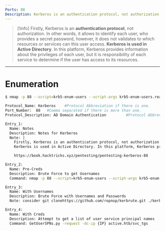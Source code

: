 ```yaml
---
Ports: 88
Description: Kerberos is an authentication protocol, not authorization. In other words, it allows to identify each user, who provides a secret password, however, it does not validates to which resources or services can this user access. Kerberos is used in Active Directory.
---
```


>[!info]
> Firstly, Kerberos is an **authentication protocol**, not authorization. In other words, it allows to identify each user, who provides a secret password, however, it does not validates to which resources or services can this user access. **Kerberos is used in Active Directory**. In this platform, Kerberos provides information about the privileges of each user, but it is responsibility of each service to determine if the user has access to its resources.

---

# Enumeration

```bash
$ nmap -p 88 --script=krb5-enum-users --script-args krb5-enum-users.realm="{Domain_Name}",userdb={Big_Userlist} {IP}
```

```bash
Protocol_Name: Kerberos    #Protocol Abbreviation if there is one.
Port_Number:  88   #Comma separated if there is more than one.
Protocol_Description: AD Domain Authentication         #Protocol Abbreviation Spelled out

Entry_1:
  Name: Notes
  Description: Notes for Kerberos
  Note: |
    Firstly, Kerberos is an authentication protocol, not authorization. In other words, it allows to identify each user, who provides a secret password, however, it does not validates to which resources or services can this user access.
    Kerberos is used in Active Directory. In this platform, Kerberos provides information about the privileges of each user, but it is responsability of each service to determine if the user has access to its resources.

    https://book.hacktricks.xyz/pentesting/pentesting-kerberos-88

Entry_2:
  Name: Pre-Creds
  Description: Brute Force to get Usernames
  Command: nmap -p 88 --script=krb5-enum-users --script-args krb5-enum-users.realm="{Domain_Name}",userdb={Big_Userlist} {IP}

Entry_3:
  Name: With Usernames
  Description: Brute Force with Usernames and Passwords
  Note: consider git clonehttps://github.com/ropnop/kerbrute.git ./kerbrute -h

Entry_4:
  Name: With Creds
  Description: Attempt to get a list of user service principal names
  Command: GetUserSPNs.py -request -dc-ip {IP} active.htb/svc_tgs
```
